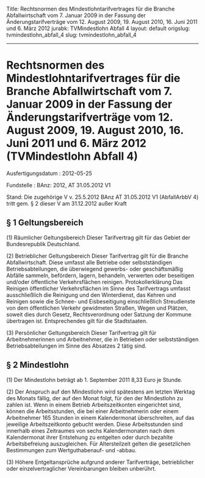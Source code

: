 Title: Rechtsnormen des Mindestlohntarifvertrages für die Branche Abfallwirtschaft
  vom 7. Januar 2009 in der Fassung der Änderungstarifverträge vom 12. August 2009,
  19. August 2010, 16. Juni 2011 und 6. März 2012
jurabk: TVMindestlohn Abfall 4
layout: default
origslug: tvmindestlohn_abfall_4
slug: tvmindestlohn_abfall_4

---

# Rechtsnormen des Mindestlohntarifvertrages für die Branche Abfallwirtschaft vom 7. Januar 2009 in der Fassung der Änderungstarifverträge vom 12. August 2009, 19. August 2010, 16. Juni 2011 und 6. März 2012 (TVMindestlohn Abfall 4)

Ausfertigungsdatum
:   2012-05-25

Fundstelle
:   BAnz: 2012, AT 31.05.2012 V1

Stand: Die zugehörige V v. 25.5.2012 BAnz AT 31.05.2012 V1 (AbfallArbbV 4) tritt gem. § 2 dieser V am 31.12.2012 außer Kraft

## § 1 Geltungsbereich

(1) Räumlicher Geltungsbereich
Dieser Tarifvertrag gilt für das Gebiet der Bundesrepublik
Deutschland.

(2) Betrieblicher Geltungsbereich
Dieser Tarifvertrag gilt für die Branche Abfallwirtschaft. Diese
umfasst alle Betriebe oder selbstständigen Betriebsabteilungen, die
überwiegend gewerbs- oder geschäftsmäßig Abfälle sammeln, befördern,
lagern, behandeln, verwerten oder beseitigen und/oder öffentliche
Verkehrsflächen reinigen.
Protokollerklärung
Das Reinigen öffentlicher Verkehrsflächen im Sinne des Tarifvertrags
umfasst ausschließlich die Reinigung und den Winterdienst, das Kehren
und Reinigen sowie die Schnee- und Eisbeseitigung einschließlich
Streudienste von dem öffentlichen Verkehr gewidmeten Straßen, Wegen
und Plätzen, soweit dies durch Gesetz, Rechtsverordnung oder Satzung
der Kommune übertragen ist. Entsprechendes gilt für die Stadtstaaten.

(3) Persönlicher Geltungsbereich
Dieser Tarifvertrag gilt für Arbeitnehmerinnen und Arbeitnehmer, die
in Betrieben oder selbstständigen Betriebsabteilungen im Sinne des
Absatzes 2 tätig sind.


## § 2 Mindestlohn

(1) Der Mindestlohn beträgt ab 1. September 2011 8,33 Euro je Stunde.

(2) Der Anspruch auf den Mindestlohn wird spätestens am letzten
Werktag des Monats fällig, der auf den Monat folgt, für den der
Mindestlohn zu zahlen ist. Wenn in einem Betrieb Arbeitszeitkonten
eingerichtet sind, können die Arbeitsstunden, die bei einer
Arbeitnehmerin oder einem Arbeitnehmer 165 Stunden in einem
Kalendermonat überschreiten, auf das jeweilige Arbeitszeitkonto
gebucht werden. Diese Arbeitsstunden sind innerhalb eines Zeitraumes
von sechs Kalendermonaten nach dem Kalendermonat ihrer Entstehung zu
entgelten oder durch bezahlte Arbeitsbefreiung auszugleichen. Für
Altersteilzeit gelten die gesetzlichen Bestimmungen zum
Wertguthabenauf- und -abbau.

(3) Höhere Entgeltansprüche aufgrund anderer Tarifverträge,
betrieblicher oder einzelvertraglicher Vereinbarungen bleiben
unberührt.

